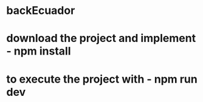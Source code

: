 # backEcuador

# download the project and implement  - npm install
# to execute the project with - npm run dev
